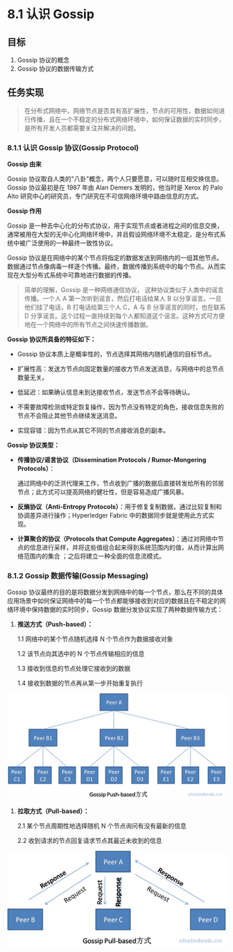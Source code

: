 # 8.1 认识 Gossip

## 目标

1.  Gossip 协议的概念
2.  Gossip 协议的数据传输方式

## 任务实现

> 在分布式网络中，网络节点是否具有高扩展性，节点的可用性，数据如何进行传播，且在一个不稳定的分布式网络环境中，如何保证数据的实时同步，是所有开发人员都需要关注并解决的问题。

### 8.1.1 认识 Gossip 协议(Gossip Protocol)

**Gossip 由来**

Gossip 协议取自人类的"八卦"概念，两个人只要愿意，可以随时互相交换信息。Gossip 协议最初是在 1987 年由 Alan Demers 发明的，他当时是 Xerox 的 Palo Alto 研究中心的研究员，专门研究在不可信网络环境中路由信息的方式。

**Gossip 作用**

Gossip 是一种去中心化的分布式协议，用于实现节点或者进程之间的信息交换，通常被用在大型的无中心化网络环境中，并且假设网络环境不太稳定，是分布式系统中被广泛使用的一种最终一致性协议。

Gossip 协议是在网络中的某个节点将指定的数据发送到网络内的一组其他节点。数据通过节点像病毒一样逐个传播。最终，数据传播到系统中的每个节点。从而实现在大型分布式系统中可靠地进行数据的传播。

> 简单的理解，Gossip 是一种网络通信协议， 这种协议类似于人类中的谣言传播。一个人 A 第一次听到谣言，然后打电话给某人 B 以分享谣言。一旦他们挂了电话，B 打电话给第三个人 C，A 与 B 分享谣言的同时，也在联系 D 分享谣言。这个过程一直持续到每个人都知道这个谣言。这种方式可方便地在一个网络中的所有节点之间快速传播数据。

**Gossip 协议所具备的特征如下：**

*   Gossip 协议本质上是概率性的，节点选择其网络内随机通信的目标节点。

*   扩展性高：发送方节点向固定数量的接收方节点发送消息，与网络中的总节点数量无关。

*   低延迟：如果确认信息未到达接收节点，发送节点不会等待确认。

*   不需要故障检测或特定恢复操作，因为节点没有特定的角色，接收信息失败的节点不会阻止其他节点继续发送消息。
*   实现容错：因为节点从其它不同的节点接收消息的副本。

**Gossip 协议类型：**

*   **传播协议/谣言协议（Dissemination Protocols / Rumor-Mongering Protocols）**：

    通过网络中的泛洪代理来工作，节点收到广播的数据后直接转发给所有的邻居节点；此方式可以提高网络的健壮性，但是容易造成广播风暴。

*   **反熵协议（Anti-Entropy Protocols）**：用于修复复制数据，通过比较复制和协调差异进行操作；Hyperledger Fabric 中的数据同步就是使用此方式实现。

*   **计算聚合的协议（Protocols that Compute Aggregates）**：通过对网络中节点的信息进行采样，并将这些值组合起来得到系统范围内的值，从而计算出网络范围内的集合 ；之后将建立一种全面的信息流模式。

### 8.1.2 Gossip 数据传输(Gossip Messaging)

Gossip 协议最终的目的是将数据分发到网络中的每一个节点，那么在不同的具体应用场景中如何保证网络中的每一个节点都能够接收到对应的数据且在不稳定的网络环境中保持数据的实时同步，Gossip 数据分发协议实现了两种数据传输方式：

1.  **推送方式（Push-based）：**

    1.1 网络中的某个节点随机选择 N 个节点作为数据接收对象

    1.2 该节点向其选中的 N 个节点传输相应的信息

    1.3 接收到信息的节点处理它接收到的数据

    1.4 接收到数据的节点再从第一步开始重复执行

![Gossip Push-based 方式](img/6e701da4ef5843729b41cbb919ab03a8.jpg)

1.  **拉取方式（Pull-based）：**

    2.1 某个节点周期性地选择随机 N 个节点询问有没有最新的信息

    2.2 收到请求的节点回复请求节点其最近未收到的信息

![Gossip Pull-based 方式](img/98bbda3263ef1033045bc46fa3bc6e94.jpg)